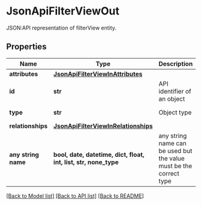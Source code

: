 # JsonApiFilterViewOut

JSON:API representation of filterView entity.

## Properties
Name | Type | Description | Notes
------------ | ------------- | ------------- | -------------
**attributes** | [**JsonApiFilterViewInAttributes**](JsonApiFilterViewInAttributes.md) |  | 
**id** | **str** | API identifier of an object | 
**type** | **str** | Object type | defaults to "filterView"
**relationships** | [**JsonApiFilterViewInRelationships**](JsonApiFilterViewInRelationships.md) |  | [optional] 
**any string name** | **bool, date, datetime, dict, float, int, list, str, none_type** | any string name can be used but the value must be the correct type | [optional]

[[Back to Model list]](../README.md#documentation-for-models) [[Back to API list]](../README.md#documentation-for-api-endpoints) [[Back to README]](../README.md)


